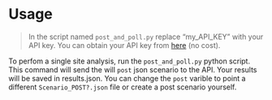 # Usage

> In the script named `post_and_poll.py` replace “my\_API\_KEY” with your API key.
> You can obtain your API key from [here](developer.nrel.gov/signup/) (no cost).

To perfom a single site analysis, run the `post_and_poll.py` python script.
This command will send the will `post` json scenario to the API. Your results will be saved in
results.json. You can change the `post` varible to point a different `Scenario_POST?.json` file or
create a post scenario yourself.
